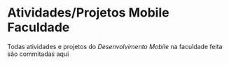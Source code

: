 # Atividades/Projetos Mobile Faculdade
 Todas atividades e projetos do *Desenvolvimento Mobile* na faculdade feita são commitadas aqui
